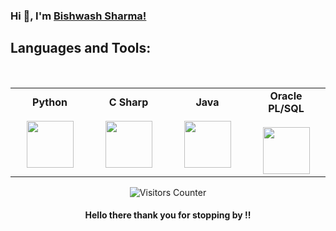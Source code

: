 ### Hi 👋,  I'm [Bishwash Sharma!](https://sharmabishwash.com.np/)

<p align="center">
<!-- <a href = "https://www.linkedin.com/in"><img src="https://github.com/mebinaya/mebinaya/blob/main/Icons/icons8-linkedin-48.png"/></a> -->
<a href = "https://twitter.com/bishwashsharmaa"></a>
<a href = "https://X.com/bishwashsharmaa"></a>
<a href = "https://www.instagram.com"></a>
<a href = "https://www.youtube.com"></a>
</p>

<!-- - 👀 Data Science -->

<!--[Download Resume](https://sharmabishwash.com.np/) -->

<!--![Bishwash's github stats](https://github-readme-stats.vercel.app/api?username=itsbishwas&count_private=true&show_icons=true&theme=radical)<a href="https://github.com/itsbishwas">[![Top Langs](https://github-readme-stats.vercel.app/api/top-langs/?username=itsbishwas&layout=compact&theme=dark)](https://github.com/itsbishwash)</a>

<a href="https://github.com/itsbishwas/github-readme-activity-graph"><img alt="Bishwash's Activity Graph" src="https://activity-graph.herokuapp.com/graph?username=itsbishwas&bg_color=0D1117&color=5BCDEC&line=5BCDEC&point=FFFFFF&hide_border=true" /></a> 
-->

## Languages and Tools:
<br/>
<center>
<table>
<tbody align="center">
   
<td align="center" width="25%">
<span><b><center>Python</center></b></span><br/> 
<img height=75px src="https://img.icons8.com/color/2x/python.png"> 
</td>

<td align="center" width="25%">
<span><b><center>C Sharp</center></b></span><br/> 
<img height=75px src="https://seeklogo.com/images/C/c-sharp-c-logo-02F17714BA-seeklogo.com.png"> 
</td>
     
     
  <td align="center" width="25%">
<span><b><center>Java</center></b></span><br/> 
<img height=75px src="https://seeklogo.com/images/J/java-logo-7833D1D21A-seeklogo.com.png"> 
</td>
     
 <td align="center" width="25%">
<span><b><center>Oracle PL/SQL</center></b></span><br/> 
<img height=75px src="https://www.oracle.com/a/ocom/img/pl-sql.svg"> 
</td>
         

</tbody>
</table>

<img src="https://visitor-badge.glitch.me/badge?page_id=itsbishwas.itsbishwas" alt="Visitors Counter">
    
#### <p align="center"> Hello there thank you for stopping by !! </p>

<!--     https://dev.to/mishmanners/how-to-enable-github-actions-on-your-profile-readme-for-a-contribution-graph-4l66 -->
<!--
<p align="center">
  <img src="https://github.com/itsbishwas/itsbishwas/raw/output/github-contribution-grid-snake.svg" alt="snake"></center>
</p>
-->
